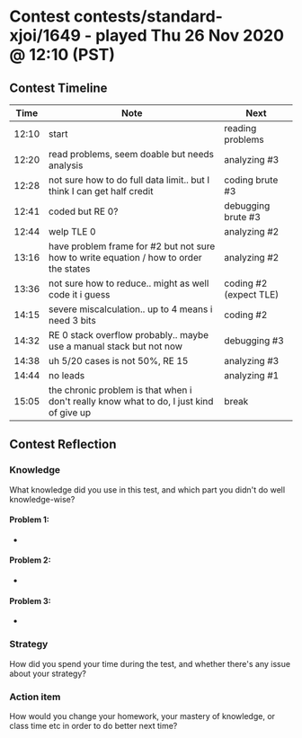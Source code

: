 # Contest contests/standard-xjoi/1649 - played Thu 26 Nov 2020 @ 12:10 (PST)

## Contest Timeline

| Time | Note | Next |
|----|----|----|
12:10 | start | reading problems
12:20 | read problems, seem doable but needs analysis | analyzing #3
12:28 | not sure how to do full data limit.. but I think I can get half credit | coding brute #3
12:41 | coded but RE 0? | debugging brute #3
12:44 | welp TLE 0 | analyzing #2
13:16 | have problem frame for #2 but not sure how to write equation / how to order the states | analyzing #2
13:36 | not sure how to reduce.. might as well code it i guess | coding #2 (expect TLE)
14:15 | severe miscalculation.. up to 4 means i need 3 bits | coding #2
14:32 | RE 0 stack overflow probably.. maybe use a manual stack but not now | debugging #3
14:38 | uh 5/20 cases is not 50%, RE 15 | analyzing #3
14:44 | no leads | analyzing #1
15:05 | the chronic problem is that when i don't really know what to do, I just kind of give up | break

## Contest Reflection

### Knowledge
What knowledge did you use in this test, and which part you didn't do well knowledge-wise?

#### Problem 1:

-

#### Problem 2:

-

#### Problem 3:

-

### Strategy
How did you spend your time during the test, and whether there's any issue about your strategy?

### Action item
How would you change your homework, your mastery of knowledge, or class time etc in order to do better next time?
